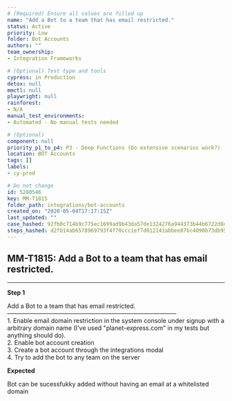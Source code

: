 ```yaml
---
# (Required) Ensure all values are filled up
name: "Add a Bot to a team that has email restricted."
status: Active
priority: Low
folder: Bot Accounts
authors: ""
team_ownership: 
- Integration Frameworks

# (Optional) Test type and tools
cypress: in Production
detox: null
mmctl: null
playwright: null
rainforest: 
- N/A
manual_test_environments: 
- Automated - No manual tests needed

# (Optional)
component: null
priority_p1_to_p4: P3 - Deep Functions (Do extensive scenarios work?)
location: BOT Accounts
tags: []
labels: 
- cy-prod

# Do not change
id: 5280546
key: MM-T1815
folder_path: integrations/bot-accounts
created_on: "2020-05-04T17:17:15Z"
last_updated: ""
case_hashed: 92fb0c714b9c775ec1699ad9b43da57de1324276a944373b44b6722d8d97d2ec92bb565231f65ed5a3035ae59f559355
steps_hashed: d2fb14ab6578969793f4f70ccc1ef7d012141abbee87bc4090b73db95d8f4a7254c9b1504e654468ab3c3f62c8cef821
---
```


## MM-T1815: Add a Bot to a team that has email restricted.

---

**Step 1**

Add a Bot to a team that has email restricted.\
————————————————————————————\
1\. Enable email domain restriction in the system console under signup with a arbitrary domain name (I've used "planet-express.com" in my tests but anything should do).\
2\. Enable bot account creation\
3\. Create a bot account through the integrations modal\
4\. Try to add the bot to any team on the server

**Expected**

Bot can be sucessfukky added without having an email at a whitelisted domain
